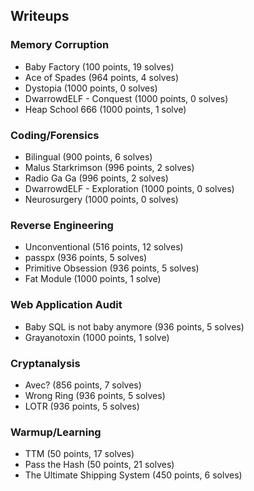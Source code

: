 
## Writeups

### Memory Corruption
- Baby Factory (100 points, 19 solves)
- Ace of Spades (964 points, 4 solves)
- Dystopia (1000 points, 0 solves)
- DwarrowdELF - Conquest (1000 points, 0 solves)
- Heap School 666 (1000 points, 1 solve)

### Coding/Forensics
- Bilingual (900 points, 6 solves)
- Malus Starkrimson (996 points, 2 solves)
- Radio Ga Ga (996 points, 2 solves)
- DwarrowdELF - Exploration (1000 points, 0 solves)
- Neurosurgery (1000 points, 0 solves)

### Reverse Engineering
- Unconventional (516 points, 12 solves)
- passpx (936 points, 5 solves)
- Primitive Obsession (936 points, 5 solves)
- Fat Module (1000 points, 1 solve)

### Web Application Audit
- Baby SQL is not baby anymore (936 points, 5 solves)
- Grayanotoxin (1000 points, 1 solve)

### Cryptanalysis
- Avec? (856 points, 7 solves)
- Wrong Ring (936 points, 5 solves)
- LOTR (936 points, 5 solves)

### Warmup/Learning
- TTM (50 points, 17 solves)
- Pass the Hash (50 points, 21 solves)
- The Ultimate Shipping System (450 points, 6 solves)
